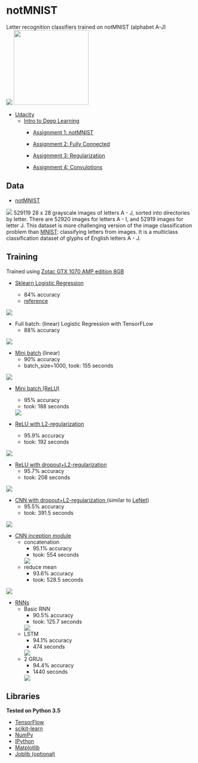 # notMNIST
Letter recognition classifiers trained on notMNIST (alphabet A-J)
</br>
<img src="https://camo.githubusercontent.com/a71107803d3190eb032499318ac19f0140a87070/687474703a2f2f7363696b69742d6c6561726e2e6f72672f737461626c652f5f696d616765732f7363696b69742d6c6561726e2d6c6f676f2d6e6f746578742e706e67">
<img src="https://upload.wikimedia.org/wikipedia/commons/thumb/1/11/TensorFlowLogo.svg/2000px-TensorFlowLogo.svg.png" width=200>
- <a href="https://www.udacity.com/">Udacity</a>
  - <a href="https://classroom.udacity.com/courses/ud730"> Intro to Deep Learning</a>
    - <a href="https://github.com/tensorflow/tensorflow/blob/master/tensorflow/examples/udacity/1_notmnist.ipynb">Assignment 1: notMNIST</a>
    - <a href="https://github.com/tensorflow/tensorflow/blob/master/tensorflow/examples/udacity/2_fullyconnected.ipynb">Assignment 2: Fully Connected</a>
    
    - <a href="https://github.com/tensorflow/tensorflow/blob/master/tensorflow/examples/udacity/3_regularization.ipynb">Assignment 3: Regularization</a>
    
    - <a href="https://github.com/tensorflow/tensorflow/blob/master/tensorflow/examples/udacity/4_convolutions.ipynb">Assignment 4: Convulotions</a>
    

## Data
- <a href="http://yaroslavvb.com/upload/notMNIST/"> notMNIST </a>
<img src="https://lh4.googleusercontent.com/proxy/b94FV3AHSfDPdqNvd0PXCXnQLzSZquHEoQqziiMTHOvbuVP3xIjVH92yYzpOCCqqnUOS0PjjFDjMawC905m19Rs=w1200-h630-p-k-no-nu">
529119 28 x 28 grayscale images of letters A - J, sorted into directories by letter. There are 52920 images for letters A - I, and 52919 images for letter J. This dataset is more challenging version of the image classification problem than <a href="http://yann.lecun.com/exdb/mnist/">MNIST</a>: classifying letters from images. It is a multiclass classification dataset of glyphs of English letters A - J.

## Training

Trained using <a href="https://www.zotac.com/sg/product/graphics_card/zotac-geforce-gtx-1070-amp-edition">  Zotac GTX 1070 AMP edition 8GB </a>

- <a href="https://github.com/AmmarRashed/notMNIST/blob/master/sklearn_lr.ipynb"> Sklearn Logistic Regression </a>

  - 84% accuracy
  - <a href="http://scikit-learn.org/stable/modules/generated/sklearn.linear_model.LogisticRegression.html"> reference</a>

<img src="https://github.com/AmmarRashed/notMNIST/blob/master/misc/sklearn_perf.png?raw=true">

- Full batch: (linear) Logistic Regression with TensorFLow
  - 88% accuracy

<img src="https://github.com/AmmarRashed/notMNIST/blob/master/misc/tf_perf_fullbatch.png?raw=true">

- <a href="https://github.com/AmmarRashed/notMNIST/blob/master/TF_Logistic_Regression.ipynb">Mini batch</a> (linear)
  - 90% accuracy
  - batch_size=1000, took: 155 seconds
  
<img src="https://github.com/AmmarRashed/notMNIST/blob/master/misc/single_layer_lr.png?raw=true">

- <a href="https://github.com/AmmarRashed/notMNIST/blob/master/TF_MLP_relu.ipynb">Mini batch (ReLU) </a>
  - 95% accuracy
  - took: 188 seconds
  <img src="https://github.com/AmmarRashed/notMNIST/blob/master/misc/tf_relu_l2_reg.png?raw=true">

- <a href="https://github.com/AmmarRashed/notMNIST/blob/master/TF_MLP_relu_L2_regularization.ipynb">ReLU with L2-regularization</a>
  - 95.9% accuracy
  - took: 192 seconds
<img src="https://github.com/AmmarRashed/notMNIST/blob/master/misc/tf_relu_dropout.png?raw=true">


- <a href="https://github.com/AmmarRashed/notMNIST/blob/master/TF_MLP_relu_L2_regularization.ipynb">ReLU with dropout+L2-regularization</a>
  - 95.7% accuracy
  - took: 208 seconds
<img src="https://github.com/AmmarRashed/notMNIST/blob/master/misc/tf_relu_dropout.png?raw=true">


- <a href="https://github.com/AmmarRashed/notMNIST/blob/master/ConvNet.ipynb">CNN with dropout+L2-regularization </a> (similar to <a href="http://yann.lecun.com/exdb/lenet/">LeNet</a>)
  - 95.5% accuracy
  - took: 391.5 seconds
<img src="https://github.com/AmmarRashed/notMNIST/blob/master/misc/CNN.png?raw=true">


- <a href="https://github.com/AmmarRashed/notMNIST/blob/master/CNN_Inception.ipynb">CNN inception module </a>
  - concatenation
    - 95.1% accuracy
    - took: 554 seconds
    <img src="https://github.com/AmmarRashed/notMNIST/blob/master/misc/inception_concat.png?raw=true">
  - reduce mean
    - 93.6% accuracy
    - took: 528.5 seconds
<img src="https://github.com/AmmarRashed/notMNIST/blob/master/misc/inception_avg.png?raw=true">

- <a href="https://github.com/AmmarRashed/notMNIST/blob/master/TF_RNNs.ipynb">RNNs </a>
	- Basic RNN
		- 90.5% accuracy
		- took: 125.7 seconds
		<img src="https://github.com/AmmarRashed/notMNIST/blob/master/misc/rnn.png?raw=true">
	- LSTM
		- 94.1% accuracy
		- 474 seconds
		<img src="https://github.com/AmmarRashed/notMNIST/blob/master/misc/lstm.png?raw=true">
	- 2 GRUs
		- 94.4% accuracy
		- 1440 seconds
		<img src="https://github.com/AmmarRashed/notMNIST/blob/master/misc/multi_gru.png?raw=true">


## Libraries

**Tested on Python 3.5**
- <a href="https://www.tensorflow.org/"> TensorFlow </a>
- <a href="http://scikit-learn.org/"> scikit-learn </a>
- <a href="http://www.numpy.org/"> NumPy </a>
- <a href="https://ipython.org/"> IPython</a>
- <a href="https://matplotlib.org/"> Matplotlib</a>
- <a href="https://pythonhosted.org/joblib/"> Joblib (optional)</a>
